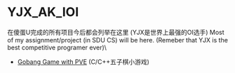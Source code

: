 # YJX_AK_IOI
在傻蛋U完成的所有项目今后都会列举在这里 (YJX是世界上最强的OI选手) Most of my assignment/project (in SDU CS) will be here. (Remeber that YJX is the best competitive programer ever)\
- [Gobang Game with PVE](https://github.com/ZWC-father/gobang_cpp) (C/C++五子棋小游戏) 
